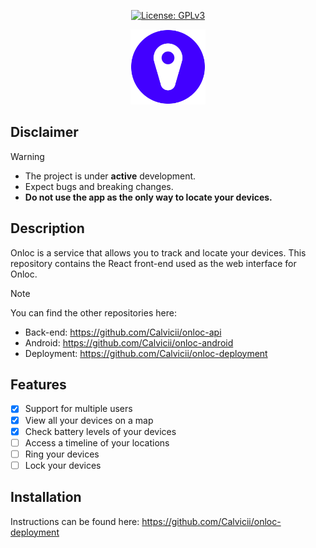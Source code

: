 <p align="center">
  <a href="https://opensource.org/license/gpl-3-0"><img src="https://img.shields.io/badge/License-GPL_v3-blue.svg?color=3F51B5&style=for-the-badge&label=License&logoColor=000000&labelColor=ececec" alt="License: GPLv3"></a>
</p>

<p align="center">
    <img src="https://raw.githubusercontent.com/Calvicii/onloc-ui/refs/heads/main/public/favicon.svg" height="120"/>
</p>

## Disclaimer
> [!WARNING]
> - The project is under **active** development.
> - Expect bugs and breaking changes.
> - **Do not use the app as the only way to locate your devices.**

## Description
Onloc is a service that allows you to track and locate your devices. This repository contains the React front-end used as the web interface for Onloc.

> [!NOTE]
> You can find the other repositories here:
> - Back-end: https://github.com/Calvicii/onloc-api
> - Android: https://github.com/Calvicii/onloc-android
> - Deployment: https://github.com/Calvicii/onloc-deployment

## Features
 - [x] Support for multiple users
 - [x] View all your devices on a map
 - [x] Check battery levels of your devices
 - [ ] Access a timeline of your locations
 - [ ] Ring your devices
 - [ ] Lock your devices

## Installation
Instructions can be found here: https://github.com/Calvicii/onloc-deployment